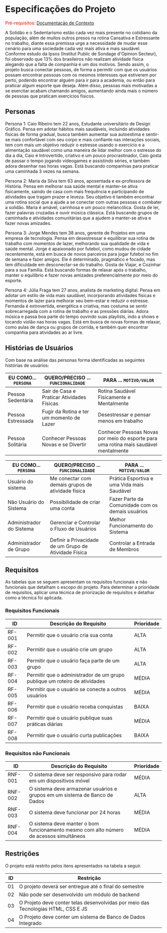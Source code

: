 # Especificações do Projeto

<span style="color:red">Pré-requisitos: <a href="01-Documentação de Contexto.md"> Documentação de Contexto</a></span>

A Solidão e o Sedentarismo estão cada vez mais presente no cotidiano da população, além de muitos outros presos na rotina Cansativa e Estressante no trabalho, diante essa premissa urge a necessidade de mudar esse cenário para uma sociedade cada vez mais ativa e mais saudável. Conforme estudo da Ipsos (Institut Public de Sondage d'Opinion Secteur), foi observado que 13% dos brasileiros não realizam atividade física alegando que a falta de companhia é um dos motivos. Sendo assim, o projeto busca conectar pessoas, de forma a permitir com que os usuários possam encontrar pessoas com os mesmos interesses que estiverem por perto, podendo encontrar alguém para ir para a academia, ou então para praticar algum esporte que deseja. Além disso, pessoas mais motivadas a se exercitar acabam chamando amigos, aumentando ainda mais o número de pessoas que praticam exercícios físicos.

## Personas

Persona 1: 
Caio Ribeiro tem 22 anos, Estudante universitário de Design Gráfico. Pensa em adotar hábitos mais saudáveis, incluindo atividades físicas de forma gradual, busca também aumentar sua autoestima e sentir-se mais confortável com seu corpo e mais confiante nas interações sociais, tem com mais um objetivo reduzir o estresse usando o exercício e a alimentação saudável como uma maneira de lidar melhor com o estresse do dia a dia, Caio é Introvertido, criativo e um pouco procrastinador, Caio gosta de passar o tempo jogando videogames e assistindo séries, e também adora desenhar nas horas vagas. Está buscando companhias para praticar uma caminhada 3 vezes na semana.

Persona 2:
Maria da Silva tem 63 anos, aposentada e ex-professora de História. Pensa em melhorar sua saúde mental e manter-se ativa fisicamente, saindo de casa com mais frequência e participando de atividades que tragam prazer e leveza. Seu objetivo é também encontrar uma rotina social que a ajude a se conectar com outras pessoas e combater a solidão. Maria é amável, carinhosa e um pouco melancólica. Gosta de ler, fazer palavras cruzadas e ouvir música clássica. Está buscando grupos de caminhada e atividades comunitárias que a ajudem a manter-se ativa e fazer novas amizades.

Persona 3:
Jorge Mendes tem 38 anos, gerente de Projetos em uma empresa de tecnologia. Pensa em desestressar e equilibrar sua rotina de trabalho com momentos de lazer, melhorando sua qualidade de vida e saúde mental. Jorge é apaixonado por futebol, como mudou de cidade recentemente, está em busca de novos parceiros para jogar futebol no fim de semana e fazer amigos. Ele é determinado, pragmático e focado, mas tem dificuldade em desconectar-se do trabalho. Gosta de Viajar, e Cozinhar para a sua Família. Está buscando formas de relaxar após o trabalho, manter o equilíbrio e fazer novas amizades preferencialmente por meio do esporte.

Persona 4:
Júlia Fraga tem 27 anos, analista de marketing digital. Pensa em adotar um estilo de vida mais saudável, incorporando atividades físicas e momentos de lazer para melhorar seu bem-estar e reduzir o estresse. Fernanda é extrovertida, energética e criativa, mas costuma se sentir sobrecarregada com a rotina de trabalho e as pressões diárias. Adora música e passa boa parte do tempo ouvindo suas playlists, indo a shows e tocando violão nas horas vagas. Está em busca de novas formas de relaxar, como aulas de dança ou grupos de corrida, e também quer encontrar companhia para atividades ao ar livre.

## Histórias de Usuários

Com base na análise das personas forma identificadas as seguintes histórias de usuários:

|EU COMO... `PERSONA`| QUERO/PRECISO ... `FUNCIONALIDADE` |PARA ... `MOTIVO/VALOR`                 |
|--------------------|------------------------------------|----------------------------------------|
|Pessoa Sedentária| Sair de Casa e Praticar Atividades Físicas| Rotina Saudável Fisicamente e Mentalmente|
|Pessoa Estressada| Fugir da Rotina e ter um momento de Lazer | Desestressar e pensar menos em trabalho |
|Pessoa Solitária| Conhecer Pessoas Novas e se Divertir |Conhecer Pessoas Novas por meio do esporte para uma rotina mais saudável mentalmente|

|EU COMO... `PERSONA`| QUERO/PRECISO ... `FUNCIONALIDADE` |PARA ... `MOTIVO/VALOR`                 |
|--------------------|------------------------------------|----------------------------------------|
|Usuário do sistema  | Me conectar com demais grupos de atividade física         | Prática Esportiva e uma Vida mais Saudável               |
|Não Usuário do Sistema| Possibilidade de criar uma conta                | Fazer Parte da Comunidade com os demais usuários |
|Administrador do Sistema| Gerenciar e Controlar o Fluxo de Usuários | Melhor Funcionamento do Sistema |
|Administrador de Grupo| Definir a Privacidade de um Grupo de Atividade Física| Controlar a Entrada de Membros |

## Requisitos

As tabelas que se seguem apresentam os requisitos funcionais e não funcionais que detalham o escopo do projeto. Para determinar a prioridade de requisitos, aplicar uma técnica de priorização de requisitos e detalhar como a técnica foi aplicada.

### Requisitos Funcionais

|ID    | Descrição do Requisito  | Prioridade |
|------|-----------------------------------------|----|
|RF-001| Permitir que o usuário cria sua conta | ALTA | 
|RF-002| Permitir que o usuário crie um grupo   | ALTA |
|RF-003| Permitir que o usuário faça parte de um grupo   | ALTA |
|RF-004| Permitir que o administrador de um grupo publique um roteiro de atividades | MÉDIA |
|RF-005| Permitir que o usuário se conecte a outros usuários   | MÉDIA |
|RF-006| Permitir que o usuário receba conquistas  | BAIXA |
|RF-007| Permitir que o usuário publique suas práticas diárias   | MÉDIA |
|RF-008| Permitir que o usuário curta publicações  | BAIXA |

### Requisitos não Funcionais

|ID     | Descrição do Requisito  |Prioridade |
|-------|-------------------------|----|
|RNF-001| O sistema deve ser responsivo para rodar em um dispositivos móvel | MÉDIA | 
|RNF-002| O sistema deve armazenar usuários e grupos em um sistema de Banco de Dados |  ALTA |
|RNF-003| O sistema deve funcionar por 24 horas |  MÉDIA |
|RNF-004| O sistema deve manter o bom funcionamento mesmo com alto número de acessos simultâneos |  MÉDIA |

## Restrições

O projeto está restrito pelos itens apresentados na tabela a seguir.

|ID| Restrição                                             |
|--|-------------------------------------------------------|
|01| O projeto deverá ser entregue até o final do semestre |
|02| Não pode ser desenvolvido um módulo de backend        |
|03| O Projeto deve conter telas desenvolvidas por meio das Tecnologias HTML, CSS E JS        |
|04| O Projeto deve conter um sistema de Banco de Dados Integrado       |
